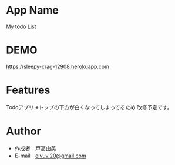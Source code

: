 
# App Name

My todo List

# DEMO

https://sleepy-crag-12908.herokuapp.com

# Features

Todoアプリ
※トップの下方が白くなってしまってるため
改修予定です。

# Author

* 作成者　戸高由美
* E-mail　elvuv.20@gmail.com

